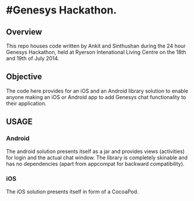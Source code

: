 #Genesys Hackathon.
=======

## Overview

This repo houses code written by Ankit and Sinthushan during the 24 hour Genesys Hackathon, held at Ryerson Intenational Living Centre on the 18th and 19th of July 2014.

## Objective

The code here provides for an iOS and an Android library solution to enable anyone making an iOS or Android app to add Genesys chat functionality to their application.

## USAGE

### Android

The android solution presents itself as a jar and provides views (activities) for login and the actual chat window. The library is completely skinable and has no dependencies (apart from appcompat for backward compatibility).

### iOS

The iOS solution presents itself in form of a CocoaPod.